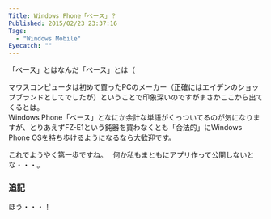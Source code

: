 ```yaml
---
Title: Windows Phone「ベース」？
Published: 2015/02/23 23:37:16
Tags:
  - "Windows Mobile"
Eyecatch: ""
---
```

「ベース」とはなんだ「ベース」とは（  


<?# Twitter 569701658432663552 /?>

マウスコンピュータは初めて買ったPCのメーカー（正確にはエイデンのショップブランドとしてでしたが）ということで印象深いのですがまさかここから出てくるとは。  
Windows Phone「ベース」となにか余計な単語がくっついてるのが気になりますが、とりあえずFZ-E1という鈍器を買わなくとも「合法的」にWindows Phone OSを持ち歩けるようになるなら大歓迎です。  

これでようやく第一歩ですね。　 
何か私もまともにアプリ作って公開しないとな・・・。


### 追記

<?# Twitter 569868851321511936 /?>

ほう・・・！

